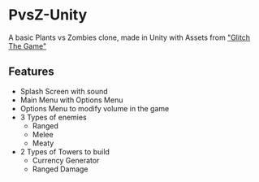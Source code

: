 # PvsZ-Unity
A basic Plants vs Zombies clone, made in Unity with Assets from ["Glitch The Game"](https://www.glitchthegame.com/downloads/)

## Features
* Splash Screen with sound
* Main Menu with Options Menu
* Options Menu to modify volume in the game
* 3 Types of enemies
  * Ranged
  * Melee
  * Meaty
* 2 Types of Towers to build
  * Currency Generator
  * Ranged Damage
 
